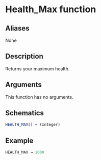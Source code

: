 # Health_Max function

## Aliases

None

## Description

Returns your maximum health.

## Arguments

This function has no arguments.

## Schematics

```js
HEALTH_MAX() → (Integer)
```

## Example

```js
HEALTH_MAX → 1000
```
